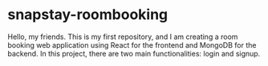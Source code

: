 # snapstay-roombooking
Hello, my friends. This is my first repository, and I am creating a room booking web application using React for the frontend and MongoDB for the backend. In this project, there are two main functionalities: login and signup.
